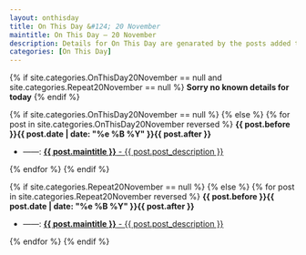 ```yaml
---
layout: onthisday
title: On This Day &#124; 20 November
maintitle: On This Day — 20 November
description: Details for On This Day are genarated by the posts added to the website so the content is subject to changes/updates over time.
categories: [On This Day]
---
```


{% if site.categories.OnThisDay20November == null and site.categories.Repeat20November == null %}
<strong>Sorry no known details for today</strong>
{% endif %}

{% if site.categories.OnThisDay20November == null %}
{% else %}
{% for post in site.categories.OnThisDay20November reversed %}
<strong>{{ post.before }}{{ post.date | date: "%e %B %Y" }}{{ post.after }}</strong>
<ul>
<li> ——: <a class="{{ post.class }}" href="{{ post.url }}"><strong>{{ post.maintitle }}</strong> - {{ post.post_description }}</a></li>
</ul>
{% endfor %}
{% endif %}

{% if site.categories.Repeat20November == null %}
{% else %}
{% for post in site.categories.Repeat20November reversed %}
<strong>{{ post.before }}{{ post.date | date: "%e %B %Y" }}{{ post.after }}</strong>
<ul>
<li> ——: <a class="{{ post.class }}" href="{{ post.url }}"><strong>{{ post.maintitle }}</strong> - {{ post.post_description }}</a></li>
</ul>
{% endfor %}
{% endif %}
